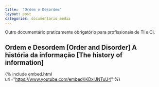```yaml
---
title:  "Ordem e Desordem"
layout: post
categories: documentario media
---
```


Outro documentário praticamente obrigatório para profissionais de TI e CI. 


## Ordem e Desordem [Order and Disorder] A história da informação [The history of information] 

{% include embed.html url="https://www.youtube.com/embed/IKDxlJNTuU4" %}
